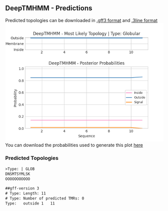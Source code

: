## DeepTMHMM - Predictions
Predicted topologies can be downloaded in [.gff3 format](TMRs.gff3) and [.3line format](predicted_topologies.3line)
![picture](plot.png)
You can download the probabilities used to generate this plot [here](Type:_probs.csv)
### Predicted Topologies
```
>Type: | GLOB
DNSMTSYMLSK
OOOOOOOOOOO

```


```
##gff-version 3
# Type: Length: 11
# Type: Number of predicted TMRs: 0
Type:	outside	1	11				

```
